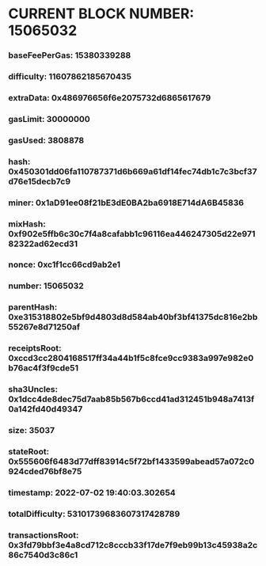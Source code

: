# CURRENT BLOCK NUMBER: 15065032

### baseFeePerGas: 15380339288
### difficulty: 11607862185670435
### extraData: 0x486976656f6e2075732d6865617679
### gasLimit: 30000000
### gasUsed: 3808878
### hash: 0x450301dd06fa110787371d6b669a61df14fec74db1c7c3bcf37d76e15decb7c9
### miner: 0x1aD91ee08f21bE3dE0BA2ba6918E714dA6B45836
### mixHash: 0xf902e5ffb6c30c7f4a8cafabb1c96116ea446247305d22e97182322ad62ecd31
### nonce: 0xc1f1cc66cd9ab2e1
### number: 15065032
### parentHash: 0xe315318802e5bf9d4803d8d584ab40bf3bf41375dc816e2bb55267e8d71250af
### receiptsRoot: 0xccd3cc2804168517ff34a44b1f5c8fce9cc9383a997e982e0b76ac4f3f9cde51
### sha3Uncles: 0x1dcc4de8dec75d7aab85b567b6ccd41ad312451b948a7413f0a142fd40d49347
### size: 35037
### stateRoot: 0x555606f6483d77dff83914c5f72bf1433599abead57a072c0924cded76bf8e75
### timestamp: 2022-07-02 19:40:03.302654
### totalDifficulty: 53101739683607317428789
### transactionsRoot: 0x3fd79bbf3e4a8cd712c8cccb33f17de7f9eb99b13c45938a2c86c7540d3c86c1
